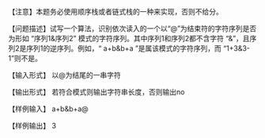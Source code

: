 【注意】本题务必使用顺序栈或者链式栈的一种来实现，否则不给分。

【问题描述】试写一个算法，识别依次读入的一个以“@”为结束符的字符序列是否为形如 “序列1&序列2”  模式的字符序列。其中序列1和序列2都不含字符 “&”，且序列2是序列1的逆序列。例如，“ a+b&b+a ”是属该模式的字符序列，而 “1+3&3-1”则不是。

【输入形式】
 以@为结尾的一串字符

【输出形式】
 若符合模式则输出字符串长度，否则输出no

【样例输入】
 a+b&b+a@

【样例输出】
 3
